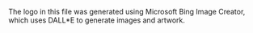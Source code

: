 The logo in this file was generated using Microsoft Bing Image Creator, which uses DALL*E to generate images and artwork.
